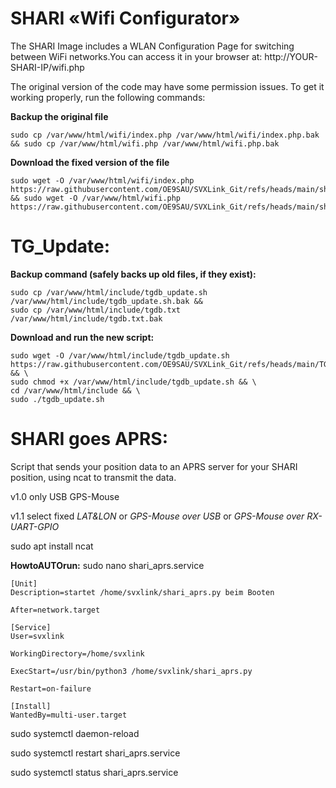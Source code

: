 # SHARI «Wifi Configurator» 

The SHARI Image includes a WLAN Configuration Page for switching between WiFi networks.You can access it in your browser at: http://YOUR-SHARI-IP/wifi.php

The original version of the code may have some permission issues. To get it working properly, run the following commands:

**Backup the original file**
 ```
sudo cp /var/www/html/wifi/index.php /var/www/html/wifi/index.php.bak && sudo cp /var/www/html/wifi.php /var/www/html/wifi.php.bak
 ```

**Download the fixed version of the file**
 ```
sudo wget -O /var/www/html/wifi/index.php https://raw.githubusercontent.com/OE9SAU/SVXLink_Git/refs/heads/main/shari_dashboard/wifi/index.php && sudo wget -O /var/www/html/wifi.php https://raw.githubusercontent.com/OE9SAU/SVXLink_Git/refs/heads/main/shari_dashboard/wifi.php
 ```


# TG_Update:

**Backup command (safely backs up old files, if they exist):**
 ```
sudo cp /var/www/html/include/tgdb_update.sh /var/www/html/include/tgdb_update.sh.bak && 
sudo cp /var/www/html/include/tgdb.txt /var/www/html/include/tgdb.txt.bak
 ```
**Download and run the new script:**
 ```
sudo wget -O /var/www/html/include/tgdb_update.sh https://raw.githubusercontent.com/OE9SAU/SVXLink_Git/refs/heads/main/TG_Update/tgdb_update.sh && \
sudo chmod +x /var/www/html/include/tgdb_update.sh && \
cd /var/www/html/include && \
sudo ./tgdb_update.sh
 ```

# SHARI goes APRS:

Script that sends your position data to an APRS server for your SHARI position, using ncat to transmit the data.

v1.0 only USB GPS-Mouse

v1.1 select fixed *LAT&LON* or *GPS-Mouse over USB* or *GPS-Mouse over RX-UART-GPIO*

sudo apt install ncat

**HowtoAUTOrun:**
sudo nano shari_aprs.service
 ```
[Unit]
Description=startet /home/svxlink/shari_aprs.py beim Booten

After=network.target

[Service]
User=svxlink

WorkingDirectory=/home/svxlink

ExecStart=/usr/bin/python3 /home/svxlink/shari_aprs.py

Restart=on-failure

[Install]
WantedBy=multi-user.target
 ```
sudo systemctl daemon-reload

sudo systemctl restart shari_aprs.service

sudo systemctl status shari_aprs.service


